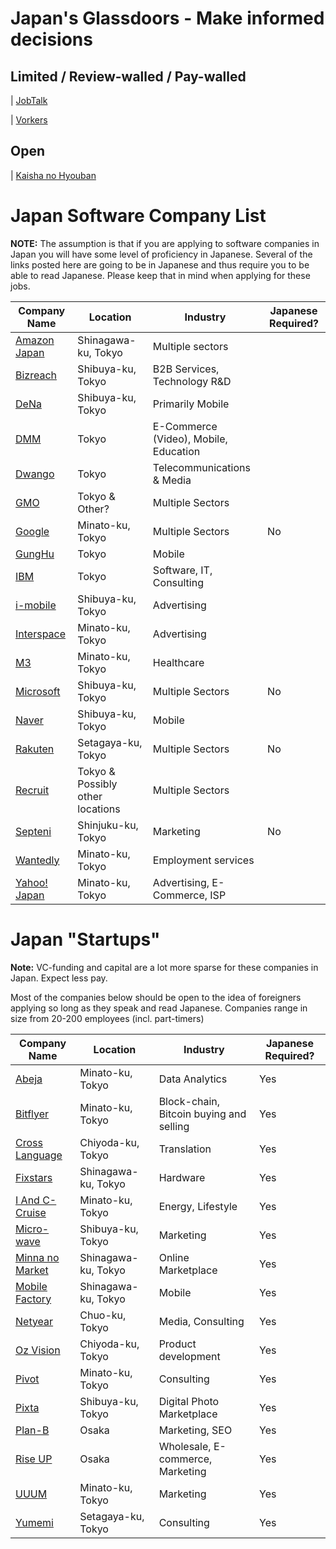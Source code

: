 # Japan's Glassdoors - Make informed decisions
## Limited / Review-walled / Pay-walled
| [JobTalk](https://jobtalk.jp)

| [Vorkers](https://www.vorkers.com)

## Open
| [Kaisha no Hyouban](https://en-hyouban.com)

# Japan Software Company List

**NOTE:**
The assumption is that if you are applying to software companies in Japan you will have some level of proficiency in Japanese. Several of the links posted here are going to be in Japanese and thus require you to be able to read Japanese. Please keep that in mind when applying for these jobs.

| Company Name | Location | Industry | Japanese Required? |
| --- | --- | --- | --- |
| [Amazon Japan](https://www.amazon.jobs/en/locations/tokyo-area-japan?base_query=&job_count=10&result_limit=10&sort=relevant&location%5B%5D=tokyo-area-japan&cache) | Shinagawa-ku, Tokyo | Multiple sectors | |
| [Bizreach](http://www.bizreach.co.jp/recruit/) | Shibuya-ku, Tokyo | B2B Services, Technology R&D | |
| [DeNa](http://dena.com/intl/careers/positions/) | Shibuya-ku, Tokyo | Primarily Mobile | |
| [DMM](http://www.dmm.com/recruit/) | Tokyo | E-Commerce (Video), Mobile, Education | |
| [Dwango](http://dwango.co.jp/recruit/) | Tokyo | Telecommunications & Media | |
| [GMO](http://recruit.gmo.jp/) | Tokyo & Other? | Multiple Sectors | |
| [Google](https://www.google.com/about/careers/locations/tokyo/) | Minato-ku, Tokyo | Multiple Sectors | No |
| [GungHu](http://www.gungho.co.jp/recruit/) | Tokyo | Mobile | |
| [IBM](http://www-07.ibm.com/employment/jp/cp01/) | Tokyo | Software, IT, Consulting | |
| [i-mobile](https://www.i-mobile.co.jp/recruit/) | Shibuya-ku, Tokyo | Advertising | |
| [Interspace](https://www.interspace.ne.jp/recruit/offer/) | Minato-ku, Tokyo | Advertising | |
| [M3](https://corporate.m3.com/recruit/job/) | Minato-ku, Tokyo | Healthcare | |
| [Microsoft](http://microsoft-college.jp/) | Shibuya-ku, Tokyo | Multiple Sectors | No |
| [Naver](https://linecorp.com/ja/career/ja/all) | Shibuya-ku, Tokyo | Mobile | |
| [Rakuten](http://global.rakuten.com/corp/careers/engineering/) | Setagaya-ku, Tokyo | Multiple Sectors | No |
| [Recruit](http://www.recruit.jp/employment/) | Tokyo & Possibly other locations | Multiple Sectors | |
| [Septeni](https://www.septeni.co.jp/en/recruit/) | Shinjuku-ku, Tokyo | Marketing | No |
| [Wantedly](https://us.wantedly.com/companies/wantedly/projects) | Minato-ku, Tokyo | Employment services | |
| [Yahoo! Japan](http://hr.yahoo.co.jp/job-info/) | Minato-ku, Tokyo | Advertising, E-Commerce, ISP | |

# Japan "Startups"

**Note:** VC-funding and capital are a lot more sparse for these companies in Japan. Expect less pay.

Most of the companies below should be open to the idea of foreigners applying so long as they speak and read Japanese. Companies range in size from 20-200 employees (incl. part-timers)

| Company Name | Location | Industry | Japanese Required? |
| --- | --- | --- | --- |
| [Abeja](https://abeja.asia) | Minato-ku, Tokyo | Data Analytics | Yes |
| [Bitflyer](https://bitflyer.jp/Recruit) | Minato-ku, Tokyo | Block-chain, Bitcoin buying and selling | Yes |
| [Cross Language](http://www.crosslanguage.co.jp/company/recruit.html) | Chiyoda-ku, Tokyo | Translation | Yes |
| [Fixstars](http://www.fixstars.com/recruit/ja/jobcategory/) | Shinagawa-ku, Tokyo | Hardware | Yes |
| [I And C-Cruise](https://www.iacc.co.jp/recruit/) | Minato-ku, Tokyo | Energy, Lifestyle | Yes |
| [Micro-wave](http://www.micro-wave.net/recruit/career/) | Shibuya-ku, Tokyo | Marketing | Yes |
| [Minna no Market](http://www.minma.jp/careers/) | Shinagawa-ku, Tokyo | Online Marketplace | Yes |
| [Mobile Factory](http://www.mobilefactory.jp/recruit/detail) | Shinagawa-ku, Tokyo | Mobile | Yes |
| [Netyear](http://recruit.netyear.net/) | Chuo-ku, Tokyo | Media, Consulting | Yes |
| [Oz Vision](http://www.oz-vision.co.jp/recruit/career_detail/) | Chiyoda-ku, Tokyo | Product development | Yes |
| [Pivot](https://pivot.jp/recruit) | Minato-ku, Tokyo | Consulting | Yes |
| [Pixta](https://recruit.pixta.co.jp/) | Shibuya-ku, Tokyo | Digital Photo Marketplace | Yes |
| [Plan-B](https://www.plan-b.co.jp/recruit/) | Osaka | Marketing, SEO | Yes |
| [Rise UP](https://r-up.jp/recruit/) | Osaka | Wholesale, E-commerce, Marketing | Yes |
| [UUUM](http://www.uuum.co.jp/recruit) | Minato-ku, Tokyo | Marketing | Yes |
| [Yumemi](http://recruit.yumemi.co.jp/) | Setagaya-ku, Tokyo | Consulting | Yes |
